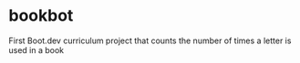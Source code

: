 # bookbot
First Boot.dev curriculum project that counts the number of times a letter is used in a book
